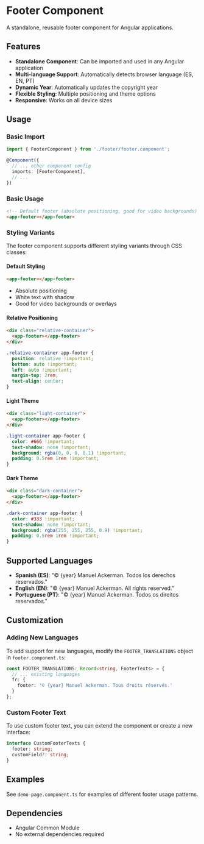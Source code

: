 # Footer Component

A standalone, reusable footer component for Angular applications.

## Features

- **Standalone Component**: Can be imported and used in any Angular application
- **Multi-language Support**: Automatically detects browser language (ES, EN, PT)
- **Dynamic Year**: Automatically updates the copyright year
- **Flexible Styling**: Multiple positioning and theme options
- **Responsive**: Works on all device sizes

## Usage

### Basic Import

```typescript
import { FooterComponent } from './footer/footer.component';

@Component({
  // ... other component config
  imports: [FooterComponent],
  // ...
})
```

### Basic Usage

```html
<!-- Default footer (absolute positioning, good for video backgrounds) -->
<app-footer></app-footer>
```

### Styling Variants

The footer component supports different styling variants through CSS classes:

#### Default Styling
```html
<app-footer></app-footer>
```
- Absolute positioning
- White text with shadow
- Good for video backgrounds or overlays

#### Relative Positioning
```html
<div class="relative-container">
  <app-footer></app-footer>
</div>
```
```scss
.relative-container app-footer {
  position: relative !important;
  bottom: auto !important;
  left: auto !important;
  margin-top: 2rem;
  text-align: center;
}
```

#### Light Theme
```html
<div class="light-container">
  <app-footer></app-footer>
</div>
```
```scss
.light-container app-footer {
  color: #666 !important;
  text-shadow: none !important;
  background: rgba(0, 0, 0, 0.1) !important;
  padding: 0.5rem 1rem !important;
}
```

#### Dark Theme
```html
<div class="dark-container">
  <app-footer></app-footer>
</div>
```
```scss
.dark-container app-footer {
  color: #333 !important;
  text-shadow: none !important;
  background: rgba(255, 255, 255, 0.9) !important;
  padding: 0.5rem 1rem !important;
}
```

## Supported Languages

- **Spanish (ES)**: "© {year} Manuel Ackerman. Todos los derechos reservados."
- **English (EN)**: "© {year} Manuel Ackerman. All rights reserved."
- **Portuguese (PT)**: "© {year} Manuel Ackerman. Todos os direitos reservados."

## Customization

### Adding New Languages

To add support for new languages, modify the `FOOTER_TRANSLATIONS` object in `footer.component.ts`:

```typescript
const FOOTER_TRANSLATIONS: Record<string, FooterTexts> = {
  // ... existing languages
  fr: {
    footer: '© {year} Manuel Ackerman. Tous droits réservés.'
  }
};
```

### Custom Footer Text

To use custom footer text, you can extend the component or create a new interface:

```typescript
interface CustomFooterTexts {
  footer: string;
  customField?: string;
}
```

## Examples

See `demo-page.component.ts` for examples of different footer usage patterns.

## Dependencies

- Angular Common Module
- No external dependencies required
